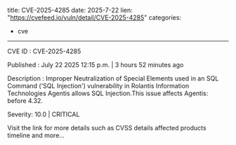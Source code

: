  
title: CVE-2025-4285
date: 2025-7-22
lien: "https://cvefeed.io/vuln/detail/CVE-2025-4285"
categories:
  - cve
---

CVE ID : CVE-2025-4285

Published :  July 22
2025
12:15 p.m. | 3 hours
52 minutes ago

Description : Improper Neutralization of Special Elements used in an SQL Command ('SQL Injection') vulnerability in Rolantis Information Technologies Agentis allows SQL Injection.This issue affects Agentis: before 4.32.

Severity: 10.0 | CRITICAL

Visit the link for more details
such as CVSS details
affected products
timeline
and more...
